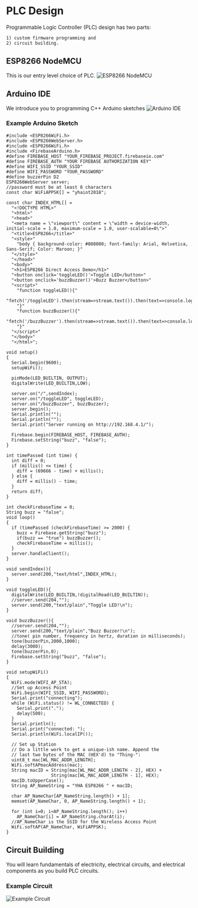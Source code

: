 # PLC Design
Programmable Logic Controller (PLC) design has two parts: 

    1) custom firmware programming and 
    2) circuit building. 

## ESP8266 NodeMCU
This is our entry level choice of PLC.
![ESP8266 NodeMCU](https://cdn.glitch.com/1a3d0526-b227-48ca-95b7-53e806694f71%2Fesp8266_nodemcu.png)
## Arduino IDE
We introduce you to programming C++ Arduino sketches
![Arduino IDE](https://cdn.glitch.com/1a3d0526-b227-48ca-95b7-53e806694f71%2Farduino-ide.png)

### Example Arduino Sketch
```
#include <ESP8266WiFi.h>
#include <ESP8266WebServer.h>
#include <ESP8266WiFi.h>
#include <FirebaseArduino.h>
#define FIREBASE_HOST "YOUR_FIREBASE_PROJECT.firebaseio.com"
#define FIREBASE_AUTH "YOUR FIREBASE AUTHORIZATION KEY"
#define WIFI_SSID "YOUR_SSID"
#define WIFI_PASSWORD "YOUR_PASSWORD"
#define buzzerPin D2
ESP8266WebServer server;
//password must be at least 8 characters
const char WiFiAPPSK[] = "yhaiot2018";

const char INDEX_HTML[] =
  "<!DOCTYPE HTML>"
  "<html>"
  "<head>"
  "<meta name = \"viewport\" content = \"width = device-width, initial-scale = 1.0, maximum-scale = 1.0, user-scalable=0\">"
  "<title>ESP8266</title>"
  "<style>"
    "body { background-color: #808080; font-family: Arial, Helvetica, Sans-Serif; Color: Maroon; }"
  "</style>"
  "</head>"
  "<body>"
  "<h1>ESP8266 Direct Access Demo</h1>"
  "<button onclick='toggleLED()'>Toggle LED</button>"
  "<button onclick='buzzBuzzer()'>Buzz Buzzer</button>"
  "<script>"
    "function toggleLED(){"
      "fetch('/toggleLED').then(stream=>stream.text()).then(text=>console.log(text))"
    "}"
    "function buzzBuzzer(){"
      "fetch('/buzzBuzzer').then(stream=>stream.text()).then(text=>console.log(text))"
    "}"
  "</script>"
  "</body>"
  "</html>";

void setup()
{
  Serial.begin(9600);
  setupWiFi();
  
  pinMode(LED_BUILTIN, OUTPUT); 
  digitalWrite(LED_BUILTIN,LOW);

  server.on("/",sendIndex);
  server.on("/toggleLED", toggleLED);
  server.on("/buzzBuzzer", buzzBuzzer);
  server.begin();
  Serial.println("");
  Serial.println("");
  Serial.print("Server running on http://192.168.4.1/");

  Firebase.begin(FIREBASE_HOST, FIREBASE_AUTH);
  Firebase.setString("buzz", "false");
}

int timePassed (int time) {
  int diff = 0;
  if (millis() <= time) {
    diff = (69666 - time) + millis();
  } else {
    diff = millis() - time;
  }
  return diff;
}

int checkFirebaseTime = 0;
String buzz = "false";
void loop()
{
  if (timePassed (checkFirebaseTime) >= 2000) {
    buzz = Firebase.getString("buzz");
    if(buzz == "true") buzzBuzzer();
    checkFirebaseTime = millis();
  }
  server.handleClient();
}

void sendIndex(){
  server.send(200,"text/html",INDEX_HTML);  
}

void toggleLED(){
  digitalWrite(LED_BUILTIN,!digitalRead(LED_BUILTIN));
  //server.send(204,"");
  server.send(200,"text/plain","Toggle LED!\n");
}

void buzzBuzzer(){
  //server.send(204,"");
  server.send(200,"text/plain","Buzz Buzzer!\n");
  //tone( pin number, frequency in hertz, duration in milliseconds);
  tone(buzzerPin,2000,1000);
  delay(3000);
  tone(buzzerPin,0);
  Firebase.setString("buzz", "false");
}

void setupWiFi()
{
  WiFi.mode(WIFI_AP_STA);
  //Set up Access Point
  WiFi.begin(WIFI_SSID, WIFI_PASSWORD);
  Serial.print("connecting");
  while (WiFi.status() != WL_CONNECTED) {
    Serial.print(".");
    delay(500);
  }
  Serial.println();
  Serial.print("connected: ");
  Serial.println(WiFi.localIP());
  
  // Set up Station
  // Do a little work to get a unique-ish name. Append the
  // last two bytes of the MAC (HEX'd) to "Thing-":
  uint8_t mac[WL_MAC_ADDR_LENGTH];
  WiFi.softAPmacAddress(mac);
  String macID = String(mac[WL_MAC_ADDR_LENGTH - 2], HEX) +
                 String(mac[WL_MAC_ADDR_LENGTH - 1], HEX);
  macID.toUpperCase();
  String AP_NameString = "YHA ESP8266 " + macID;

  char AP_NameChar[AP_NameString.length() + 1];
  memset(AP_NameChar, 0, AP_NameString.length() + 1);

  for (int i=0; i<AP_NameString.length(); i++)
    AP_NameChar[i] = AP_NameString.charAt(i);
  //AP_NameChar is the SSID for the Wireless Access Point
  WiFi.softAP(AP_NameChar, WiFiAPPSK);
}
```
## Circuit Building
You will learn fundamentals of electricity, electrical circuits, and electrical components as you build PLC circuits.
### Example Circuit
![Example Circuit](https://cdn.glitch.com/1a3d0526-b227-48ca-95b7-53e806694f71%2Fbuzzer-circuit.png)